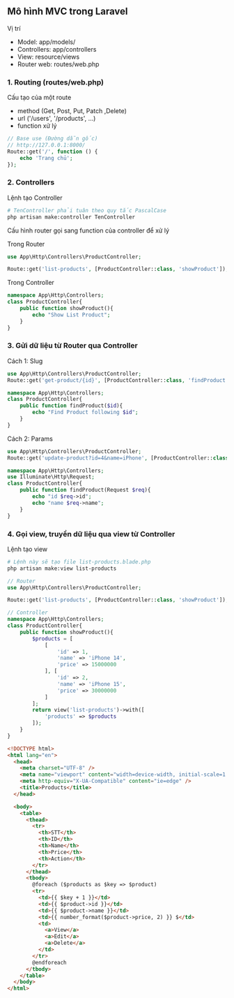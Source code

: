 ## Mô hình MVC trong Laravel

Vị trí

- Model: app/models/
- Controllers: app/controllers
- View: resource/views
- Router web: routes/web.php

### 1. Routing (routes/web.php)

Cấu tạo của một route

- method (Get, Post, Put, Patch ,Delete)
- url ('/users', '/products', ...)
- function xử lý

```php
// Base use (Đường dẫn gốc)
// http://127.0.0.1:8000/
Route::get('/', function () {
    echo 'Trang chủ';
});

```

### 2. Controllers

Lệnh tạo Controller

```bash
# TenController phải tuân theo quy tắc PascalCase
php artisan make:controller TenController
```

Cấu hình router gọi sang function của controller để xử lý

Trong Router

```php
use App\Http\Controllers\ProductController;

Route::get('list-products', [ProductController::class, 'showProduct']);
```

Trong Controller

```php
namespace App\Http\Controllers;
class ProductController{
    public function showProduct(){
        echo "Show List Product";
    }
}
```

### 3. Gửi dữ liệu từ Router qua Controller

Cách 1: Slug

```php
use App\Http\Controllers\ProductController;
Route::get('get-product/{id}', [ProductController::class, 'findProduct']);
```

```php
namespace App\Http\Controllers;
class ProductController{
    public function findProduct($id){
        echo "Find Product following $id";
    }
}
```

Cách 2: Params

```php
use App\Http\Controllers\ProductController;
Route::get('update-product?id=4&name=iPhone', [ProductController::class, 'updateProduct']);
```

```php
namespace App\Http\Controllers;
use Illuminate\Http\Request;
class ProductController{
    public function findProduct(Request $req){
        echo "id $req->id";
        echo "name $req->name";
    }
}
```

### 4. Gọi view, truyền dữ liệu qua view từ Controller

Lệnh tạo view

```bash
# Lệnh này sẽ tạo file list-products.blade.php
php artisan make:view list-products
```

```php
// Router
use App\Http\Controllers\ProductController;

Route::get('list-products', [ProductController::class, 'showProduct']);
```

```php
// Controller
namespace App\Http\Controllers;
class ProductController{
    public function showProduct(){
        $products = [
            [
                'id' => 1,
                'name' => 'iPhone 14',
                'price' => 15000000
            ], [
                'id' => 2,
                'name' => 'iPhone 15',
                'price' => 30000000
            ]
        ];
        return view('list-products')->with([
            'products' => $products
        ]);
    }
}
```

```html
<!DOCTYPE html>
<html lang="en">
  <head>
    <meta charset="UTF-8" />
    <meta name="viewport" content="width=device-width, initial-scale=1.0" />
    <meta http-equiv="X-UA-Compatible" content="ie=edge" />
    <title>Products</title>
  </head>

  <body>
    <table>
      <thead>
        <tr>
          <th>STT</th>
          <th>ID</th>
          <th>Name</th>
          <th>Price</th>
          <th>Action</th>
        </tr>
      </thead>
      <tbody>
        @foreach ($products as $key => $product)
        <tr>
          <td>{{ $key + 1 }}</td>
          <td>{{ $product->id }}</td>
          <td>{{ $product->name }}</td>
          <td>{{ number_format($product->price, 2) }} $</td>
          <td>
            <a>View</a>
            <a>Edit</a>
            <a>Delete</a>
          </td>
        </tr>
        @endforeach
      </tbody>
    </table>
  </body>
</html>
```
